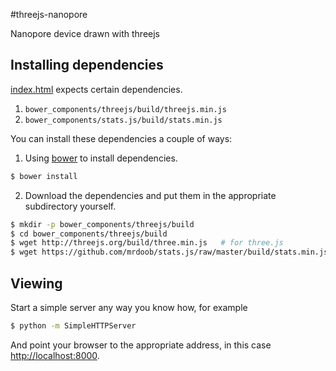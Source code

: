 #threejs-nanopore

Nanopore device drawn with threejs


## Installing dependencies

[index.html](index.html) expects certain dependencies. 

1. `bower_components/threejs/build/threejs.min.js`
2. `bower_components/stats.js/build/stats.min.js`

You can install these dependencies a couple of ways:

1. Using [bower](bower.io) to install dependencies.

  ```bash
$ bower install
  ```

2. Download the dependencies and put them in the appropriate subdirectory yourself.

  ```bash
$ mkdir -p bower_components/threejs/build
$ cd bower_components/threejs/build
$ wget http://threejs.org/build/three.min.js   # for three.js
$ wget https://github.com/mrdoob/stats.js/raw/master/build/stats.min.js   # for stats.js
  ```

## Viewing

Start a simple server any way you know how, for example

```bash
$ python -m SimpleHTTPServer
```

And point your browser to the appropriate address, in this case [http://localhost:8000](http://localhost:8000).
